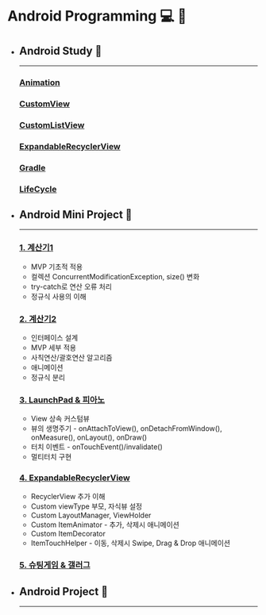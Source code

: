 # Android Programming :computer: :memo:

- ## __Android Study__ :open_file_folder:
  - ---

  ### [Animation](https://github.com/qskeksq/Animation)

  ### [CustomView](https://github.com/qskeksq/CustomView)

  ### [CustomListView](https://github.com/qskeksq/AdapterView)

  ### [ExpandableRecyclerView](https://github.com/qskeksq/RecyclerView)

  ### [Gradle](https://github.com/qskeksq/Gradle)

  ### [LifeCycle]()


- ## __Android Mini Project__ :open_file_folder:
  - ---
  ### [1. 계산기1](https://github.com/qskeksq/Calculator1)
    - MVP 기초적 적용
    - 컬렉션 ConcurrentModificationException, size() 변화
    - try-catch로 연산 오류 처리
    - 정규식 사용의 이해

  ### [2. 계산기2](https://github.com/qskeksq/Calculator)
    - 인터페이스 설계  
    - MVP 세부 적용
    - 사칙연산/괄호연산 알고리즘
    - 애니메이션
    - 정규식 분리

  ### [3. LaunchPad & 피아노](https://github.com/qskeksq/AdapterView)
    - View 상속 커스텀뷰
    - 뷰의 생명주기 - onAttachToView(), onDetachFromWindow(), onMeasure(), onLayout(), onDraw()
    - 터치 이벤트 - onTouchEvent()/invalidate()
    - 멀티터치 구현

  ### [4. ExpandableRecyclerView](https://github.com/qskeksq/RecyclerView)
    - RecyclerView 추가 이해
    - Custom viewType 부모, 자식뷰 설정
    - Custom LayoutManager, ViewHolder
    - Custom ItemAnimator - 추가, 삭제시 애니메이션
    - Custom ItemDecorator
    - ItemTouchHelper - 이동, 삭제시 Swipe, Drag & Drop 애니메이션

  ### [5. 슈팅게임 & 갤러그]()

- ## __Android Project__ :open_file_folder:
  - ---

